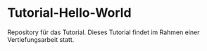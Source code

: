 # Tutorial-Hello-World
Repository für das Tutorial. Dieses Tutorial findet im Rahmen einer Vertiefungsarbeit statt.
